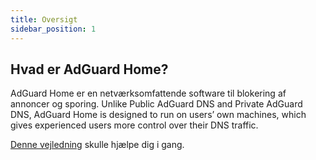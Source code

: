 ```yaml
---
title: Oversigt
sidebar_position: 1
---
```


## Hvad er AdGuard Home?

AdGuard Home er en netværksomfattende software til blokering af annoncer og sporing. Unlike Public AdGuard DNS and Private AdGuard DNS, AdGuard Home is designed to run on users’ own machines, which gives experienced users more control over their DNS traffic.

[Denne vejledning](getting-started.md) skulle hjælpe dig i gang.
